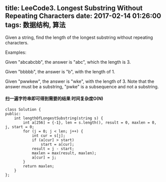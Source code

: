 title: LeeCode3. Longest Substring Without Repeating Characters
date: 2017-02-14 01:26:00
tags: 数据结构, 算法
---

Given a string, find the length of the longest substring without repeating characters.

Examples:

Given "abcabcbb", the answer is "abc", which the length is 3.

Given "bbbbb", the answer is "b", with the length of 1.

Given "pwwkew", the answer is "wke", with the length of 3. Note that the answer must be a substring, "pwke" is a subsequence and not a substring.



#### 扫一遍字符串即可得到需要的结果 时间复杂度O(N)
```
class Solution {
public:
    int lengthOfLongestSubstring(string s) {
        int a[256] = {-1}, len = s.length(), result = 0, maxlen = 0, j, start = 0;
        for (j = 0; j < len; j++) {
            int cur = s[j];
            if (a[cur] > start)
                start = a[cur];
            result = j - start;
            maxlen = max(result, maxlen);
            a[cur] = j;
        }
        return maxlen;
    }
};
```
